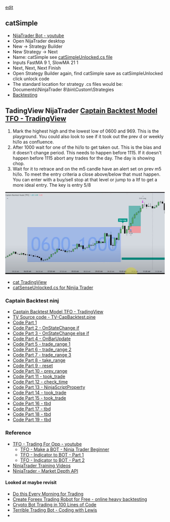 [edit](https://github.com/christrees/blog/edit/master/trade/bot/nijatrader/README.md)

## catSimple
- [NijaTrader Bot - youtube](https://www.youtube.com/watch?v=IYYQZ3ERAKI)
- Open NijaTrader desktop
- New -> Strategy Builder
- New Strategy -> Next
- Name: catSimple see [catSimpleUnlocked.cs file](./catSimpleUnloced.cs)
- Inputs FastMA 9 1, SlowMA 21 1
- Next, Next, Next Finish 
- Open Strategy Builder again, find catSimple save as catSimpleUnlocked click unlock code
- The standard location for strategy .cs files would be: Documents\NinjaTrader 8\bin\Custom\Strategies
- [Backtesting](https://youtu.be/IYYQZ3ERAKI?t=561)

## TadingView NijaTrader [Captain Backtest Model TFO - TradingView](https://www.tradingview.com/script/tOQ8gnxj-Captain-Backtest-Model-TFO/)

1. Mark the highest high and the lowest low of 0600 and 969.  This is the playground.  You could also look to see if it took out the prev d or weekly hi/lo as confluence.
2. After 1000 wait for one of the hi/lo to get taken out.  This is the bias and it doesn't change period.  This needs to happen before 1115.  If it doesn't happen before 1115 abort any trades for the day.  The day is showing chop.
3. Wait for it to retrace and on the m5 candle have an alert set on prev m5 hi/lo.  To meet the entry criteria a close above/below that must happen.  You can enter with a buy/sell stop at that level or jump to a ltf to get a more ideal entry.  The key is entry 5/8

![CaptainBacktest](./CaptainBacktest.png)
- [cat TradingView](https://www.tradingview.com/chart/wvwO4ekm/?symbol=CME_MINI%3ANQ1%21)
- [catSenseUnlocked.cs for Ninjia Trader](./catSenseUnlocked.cs)
  
### Captain Backtest ninj
- [Captain Backtest Model TFO - TradingView](https://www.tradingview.com/script/tOQ8gnxj-Captain-Backtest-Model-TFO/)
- [TV Source code - TV-CapBacktest.pine](./TV-CapBacktest.pine)
- [Code Part 1](https://youtu.be/WC3HBlhIbjI?t=1844)
- [Code Part 2  - OnStateChange if](https://youtu.be/WC3HBlhIbjI?t=1849)
- [Code Part 3  - OnStateChange else if](https://youtu.be/WC3HBlhIbjI?t=1864)
- [Code Part 4  - OnBarUpdate ](https://youtu.be/WC3HBlhIbjI?t=1876)
- [Code Part 5  - trade_range 1](https://youtu.be/WC3HBlhIbjI?t=1883)
- [Code Part 6  - trade_range 2](https://youtu.be/WC3HBlhIbjI?t=1888)
- [Code Part 7  - trade_range 3](https://youtu.be/WC3HBlhIbjI?t=1891l)
- [Code Part 8  - take_range](https://youtu.be/WC3HBlhIbjI?t=1900)
- [Code Part 9  - reset ](https://youtu.be/WC3HBlhIbjI?t=1904)
- [Code Part 10 - prev_range](https://youtu.be/WC3HBlhIbjI?t=1908)
- [Code Part 11 - took_trade](https://youtu.be/WC3HBlhIbjI?t=1912)
- [Code Part 12 - check_time](https://youtu.be/WC3HBlhIbjI?t=1917)
- [Code Part 13 - NinjaScriptProperty](https://youtu.be/WC3HBlhIbjI?t=147)
- [Code Part 14 - took_trade](https://youtu.be/WC3HBlhIbjI?t=167)
- [Code Part 15 - took_trade](https://youtu.be/WC3HBlhIbjI?t=179)
- [Code Part 16 - tbd]()
- [Code Part 17 - tbd]()
- [Code Part 18 - tbd]()
- [Code Part 19 - tbd]()

### Reference
- [TFO - Trading For Opp - youtube](https://www.youtube.com/@TradeForOpp/videos)
  - [TFO - Make a BOT - Ninja Trader Beginner](https://www.youtube.com/watch?v=IYYQZ3ERAKI)
  - [TFO - Indicator to BOT - Part 1](https://www.youtube.com/watch?v=3RtoarHIFTo)
  - [TFO - Indicator to BOT - Part 2](https://www.youtube.com/watch?v=WC3HBlhIbjI)
- [NinjaTrader Training Videos](https://support.ninjatrader.com/s/video-guides?language=en_US)
- [NinjaTrader - Market Depth API](https://ninjatrader.com/support/helpGuides/nt8/NT%20HelpGuide%20English.html?creating_your_own_level_ii_dat.htm)

#### Looked at maybe revisit
- [Do this Every Morning for Trading](https://www.youtube.com/watch?v=YaiLhrUfexY)
- [Create Foreex Trading Robot for Free - online heavy backtesting](https://www.youtube.com/watch?v=GE-t0oyGvrU)
- [Crypto Bot Trading in 100 Lines of Code](https://www.youtube.com/watch?v=GdlFhF6gjKo)
- [Terrible Trading Bot - Coding with Lewis](https://www.youtube.com/watch?v=zh008MNMOlo)
- 
